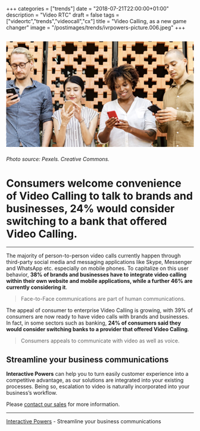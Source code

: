 +++
categories = ["trends"]
date = "2018-07-21T22:00:00+01:00"
description = "Video RTC"
draft = false
tags = ["videortc","trends","videocall","cx"]
title = "Video Calling, as a new game changer"
image = "/postimages/trends/ivrpowers-picture.006.jpeg"
+++

![Video Calling](/postimages/trends/ivrpowers-picture.006.jpeg)
-----------
###### Photo source: Pexels. Creative Commons.

# Consumers welcome convenience of Video Calling to talk to brands and businesses, 24% would consider switching to a bank that offered Video Calling.
---

The majority of person-to-person video calls currently happen through third-party social media and messaging applications like Skype, Messenger and WhatsApp etc. especially on mobile phones. To capitalize on this user behavior, **38% of brands and businesses have to integrate video calling within their own website and mobile applications, while a further 46% are currently considering it**.

> Face-to-Face communications are part of human communications.

The appeal of consumer to enterprise Video Calling is growing, with 39% of consumers are now ready to have video calls with brands and businesses. In fact, in some sectors such as banking, **24% of consumers said they would consider switching banks to a provider that offered Video Calling**.

> Consumers appeals to communicate with video as well as voice.

## Streamline your business communications

**Interactive Powers** can help you to turn easily customer experience into a competitive advantage, as our solutions are integrated into your existing processes. Being so, escalation to video is naturally incorporated into your business’s workflow.

Please [contact our sales](https://www.ivrpowers.com/support-services/) for more information.



---
[Interactive Powers](http://www.ivrpowers.com/) - Streamline your business communications



